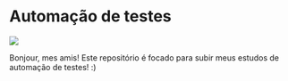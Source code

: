 # Automação de testes

![](https://media1.giphy.com/media/XIqCQx02E1U9W/giphy.gif?cid=ecf05e4721t77qh8tc1fmnpeft4vnbxprtnz7heo8xtkyfrl&rid=giphy.gif)

Bonjour, mes amis!
Este repositório é focado para subir meus estudos de automação de testes! :)
